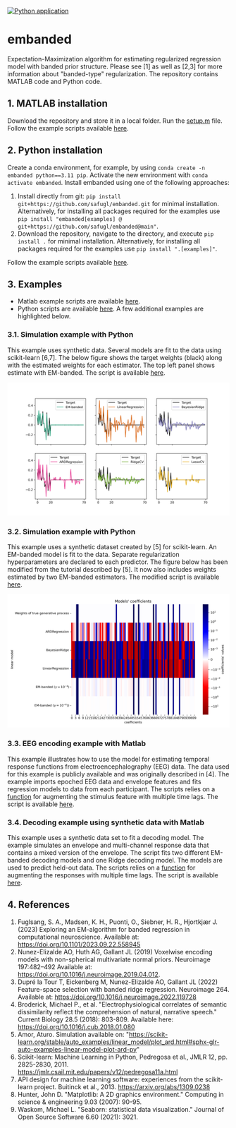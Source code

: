 [![Python application](https://github.com/safugl/embanded/actions/workflows/python-app.yml/badge.svg)](https://github.com/safugl/embanded/actions/workflows/python-app.yml)

# embanded
Expectation-Maximization algorithm for estimating regularized regression model with banded prior structure. Please see [1] as well as [2,3] for more information about "banded-type" regularization. The repository contains MATLAB code and Python code.

## 1. MATLAB installation
Download the repository and store it in a local folder. Run the [setup.m](setup.m) file. Follow the example scripts available [here](examples/matlab).

## 2. Python installation
Create a conda environment, for example, by using `conda create -n embanded python==3.11 pip`. Activate the new environment with `conda activate embanded`. Install embanded using one of the following approaches:

1. Install directly from git: `pip install git+https://github.com/safugl/embanded.git` for minimal installation.  Alternatively, for installing all packages required for the examples use `pip install "embanded[examples] @ git+https://github.com/safugl/embanded@main"`. 
2. Download the repository, navigate to the directory, and execute `pip install .` for minimal installation.  Alternatively, for installing all packages required for the examples use `pip install ".[examples]"`.

Follow the example scripts available [here](examples/python). 

## 3. Examples 
- Matlab example scripts are available [here](examples/matlab/).
- Python scripts are available [here](examples/python/).
A few additional examples are highlighted below. 

### 3.1. Simulation example with Python
This example uses synthetic data. Several models are fit to the data using scikit-learn [6,7]. The below figure shows the target weights (black) along with the estimated weights for each estimator. The top left panel shows estimate with EM-banded. The script is available [here](examples/python/example_sklearn_02.py).

<img title="simulated_data" alt="simulated_data" src="./examples/python/example_sklearn_02.png">

### 3.2. Simulation example with Python
This example uses a synthetic dataset created by [5] for scikit-learn. An EM-banded model is fit to the data. Separate regularization hyperparameters are declared to each predictor. The figure below has been modified from the tutorial described by [5]. It now also includes weights estimated by two EM-banded estimators. The modified script is available [here](examples/python/example_sklearn_01.py).

<img title="sklearn-tutorial" alt="sklearn-tutorial data" src="./examples/python/example_sklearn_01.png">

### 3.3. EEG encoding example with Matlab
This example illustrates how to use the model for estimating temporal response functions from electroencephalography (EEG) data. The data used for this example is publicly available and was originally described in [4]. The example imports epoched EEG data and envelope features and fits regression models to data from each participant. The scripts relies on a [function](matlab/functions/timelag.m) for augmenting the stimulus feature with multiple time lags. The script is available [here](examples/matlab/example_eeg_encoding.m).

### 3.4. Decoding example using synthetic data with Matlab
This example uses a synthetic data set to fit a decoding model. The example simulates an envelope and multi-channel response data that contains a mixed version of the envelope. The script fits two different EM-banded decoding models and one Ridge decoding model. The models are used to predict held-out data. The scripts relies on a [function](matlab/functions/timelag.m) for augmenting the responses with multiple time lags. The script is available [here](examples/matlab/example_simulation_decoding.m).

## 4. References
1. Fuglsang, S. A., Madsen, K. H., Puonti, O., Siebner, H. R., Hjortkjær J. (2023) Exploring an EM-algorithm for banded regression in computational neuroscience. Available at: https://doi.org/10.1101/2023.09.22.558945 
2. ﻿Nunez-Elizalde AO, Huth AG, Gallant JL (2019) Voxelwise encoding models with non-spherical multivariate normal priors. Neuroimage 197:482–492 Available at: https://doi.org/10.1016/j.neuroimage.2019.04.012.
3. Dupré la Tour T, Eickenberg M, Nunez-Elizalde AO, Gallant JL (2022) Feature-space selection with banded ridge regression. Neuroimage 264. Available at: https://doi.org/10.1016/j.neuroimage.2022.119728
4. Broderick, Michael P., et al. "Electrophysiological correlates of semantic dissimilarity reflect the comprehension of natural, narrative speech." Current Biology 28.5 (2018): 803-809. Available here: https://doi.org/10.1016/j.cub.2018.01.080
5. Amor, Aturo. Simulation available on: "https://scikit-learn.org/stable/auto_examples/linear_model/plot_ard.html#sphx-glr-auto-examples-linear-model-plot-ard-py"
6. Scikit-learn: Machine Learning in Python, Pedregosa et al., JMLR 12, pp. 2825-2830, 2011. https://jmlr.csail.mit.edu/papers/v12/pedregosa11a.html
7. API design for machine learning software: experiences from the scikit-learn project. Buitinck et al., 2013. https://arxiv.org/abs/1309.0238
8. Hunter, John D. "Matplotlib: A 2D graphics environment." Computing in science & engineering 9.03 (2007): 90-95.
9. Waskom, Michael L. "Seaborn: statistical data visualization." Journal of Open Source Software 6.60 (2021): 3021.
